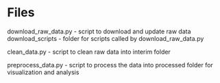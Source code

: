 # Files

download_raw_data.py - script to download and update raw data  
download_scripts - folder for scripts called by download_raw_data.py

clean_data.py - script to clean raw data into interim folder

preprocess_data.py - script to process the data into processed folder for visualization and analysis
